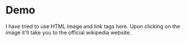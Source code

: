 # Demo

I have tried to use HTML image and link tags here. Upon clicking on the image it'll take you to the official wikipedia website.
